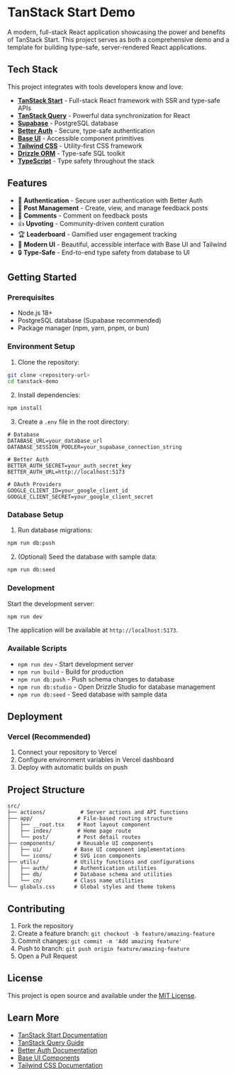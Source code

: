 # TanStack Start Demo

A modern, full-stack React application showcasing the power and benefits of TanStack Start. This project serves as both a comprehensive demo and a template for building type-safe, server-rendered React applications.


## Tech Stack

This project integrates with tools developers know and love:

- **[TanStack Start](https://tanstack.com/start)** - Full-stack React framework with SSR and type-safe APIs
- **[TanStack Query](https://tanstack.com/query)** - Powerful data synchronization for React
- **[Supabase](https://supabase.com)** - PostgreSQL database
- **[Better Auth](https://www.better-auth.com)** - Secure, type-safe authentication
- **[Base UI](https://base-ui.com)** - Accessible component primitives
- **[Tailwind CSS](https://tailwindcss.com)** - Utility-first CSS framework
- **[Drizzle ORM](https://orm.drizzle.team)** - Type-safe SQL toolkit
- **[TypeScript](https://www.typescriptlang.org)** - Type safety throughout the stack

## Features

- 🔐 **Authentication** - Secure user authentication with Better Auth
- 📝 **Post Management** - Create, view, and manage feedback posts
- 💬 **Comments** - Comment on feedback posts
- 👍 **Upvoting** - Community-driven content curation
- 🏆 **Leaderboard** - Gamified user engagement tracking
- 🎨 **Modern UI** - Beautiful, accessible interface with Base UI and Tailwind
- 🔒 **Type-Safe** - End-to-end type safety from database to UI

## Getting Started

### Prerequisites

- Node.js 18+ 
- PostgreSQL database (Supabase recommended)
- Package manager (npm, yarn, pnpm, or bun)

### Environment Setup

1. Clone the repository:
```bash
git clone <repository-url>
cd tanstack-demo
```

2. Install dependencies:
```bash
npm install
```

3. Create a `.env` file in the root directory:
```env
# Database
DATABASE_URL=your_database_url
DATABASE_SESSION_POOLER=your_supabase_connection_string

# Better Auth
BETTER_AUTH_SECRET=your_auth_secret_key
BETTER_AUTH_URL=http://localhost:5173

# OAuth Providers
GOOGLE_CLIENT_ID=your_google_client_id
GOOGLE_CLIENT_SECRET=your_google_client_secret
```

### Database Setup

1. Run database migrations:
```bash
npm run db:push
```

2. (Optional) Seed the database with sample data:
```bash
npm run db:seed
```

### Development

Start the development server:
```bash
npm run dev
```

The application will be available at `http://localhost:5173`.

### Available Scripts

- `npm run dev` - Start development server
- `npm run build` - Build for production
- `npm run db:push` - Push schema changes to database
- `npm run db:studio` - Open Drizzle Studio for database management
- `npm run db:seed` - Seed database with sample data

## Deployment

### Vercel (Recommended)

1. Connect your repository to Vercel
2. Configure environment variables in Vercel dashboard
3. Deploy with automatic builds on push


## Project Structure

```
src/
├── actions/           # Server actions and API functions
├── app/              # File-based routing structure
│   ├── __root.tsx    # Root layout component
│   ├── index/        # Home page route
│   └── post/         # Post detail routes
├── components/       # Reusable UI components
│   ├── ui/          # Base UI component implementations
│   └── icons/       # SVG icon components
├── utils/           # Utility functions and configurations
│   ├── auth/        # Authentication utilities
│   ├── db/          # Database schema and utilities
│   └── cn/          # Class name utilities
└── globals.css      # Global styles and theme tokens
```

## Contributing

1. Fork the repository
2. Create a feature branch: `git checkout -b feature/amazing-feature`
3. Commit changes: `git commit -m 'Add amazing feature'`
4. Push to branch: `git push origin feature/amazing-feature`
5. Open a Pull Request

## License

This project is open source and available under the [MIT License](LICENSE).

## Learn More

- [TanStack Start Documentation](https://tanstack.com/start/latest)
- [TanStack Query Guide](https://tanstack.com/query/latest)
- [Better Auth Documentation](https://www.better-auth.com/docs)
- [Base UI Components](https://base-ui.netlify.app/react)
- [Tailwind CSS Documentation](https://tailwindcss.com/docs)
